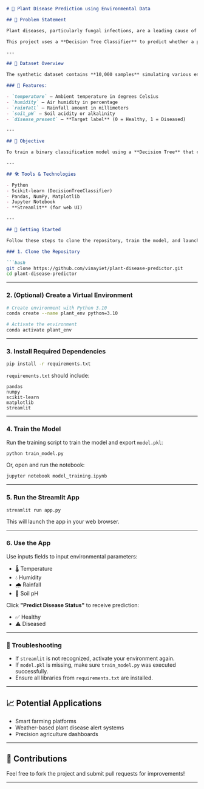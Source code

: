 ````markdown
# 🌿 Plant Disease Prediction using Environmental Data

## 📌 Problem Statement

Plant diseases, particularly fungal infections, are a leading cause of agricultural losses worldwide. These diseases are often triggered by specific environmental conditions such as high humidity, temperature, and rainfall. By predicting disease outbreaks early, farmers can take preventive measures to protect crops, optimize pesticide use, and improve yield.

This project uses a **Decision Tree Classifier** to predict whether a plant is likely to be diseased based on real-time environmental parameters.

---

## 📂 Dataset Overview

The synthetic dataset contains **10,000 samples** simulating various environmental conditions across farm locations. Each sample represents environmental measurements and a binary label indicating plant health.

### 🔑 Features:

- `temperature` — Ambient temperature in degrees Celsius  
- `humidity` — Air humidity in percentage  
- `rainfall` — Rainfall amount in millimeters  
- `soil_pH` — Soil acidity or alkalinity  
- `disease_present` — **Target label** (0 = Healthy, 1 = Diseased)

---

## 🎯 Objective

To train a binary classification model using a **Decision Tree** that can predict the presence of plant disease based on environmental factors.

---

## 🛠️ Tools & Technologies

- Python
- Scikit-learn (DecisionTreeClassifier)
- Pandas, NumPy, Matplotlib
- Jupyter Notebook
- **Streamlit** (for web UI)

---

## 🚀 Getting Started

Follow these steps to clone the repository, train the model, and launch the Streamlit app:

### 1. Clone the Repository

```bash
git clone https://github.com/vinayiet/plant-disease-predictor.git
cd plant-disease-predictor
````

---

### 2. (Optional) Create a Virtual Environment

```bash
# Create environment with Python 3.10
conda create --name plant_env python=3.10

# Activate the environment
conda activate plant_env
```

---

### 3. Install Required Dependencies

```bash
pip install -r requirements.txt
```

`requirements.txt` should include:

```
pandas
numpy
scikit-learn
matplotlib
streamlit
```

---

### 4. Train the Model

Run the training script to train the model and export `model.pkl`:

```bash
python train_model.py
```

Or, open and run the notebook:

```bash
jupyter notebook model_training.ipynb
```

---

### 5. Run the Streamlit App

```bash
streamlit run app.py
```

This will launch the app in your web browser.

---

### 6. Use the App

Use inputs fields to input environmental parameters:

* 🌡️ Temperature
* 💧 Humidity
* 🌧️ Rainfall
* 🌱 Soil pH

Click **"Predict Disease Status"** to receive prediction:

* ✅ Healthy
* ⚠️ Diseased

---

### 🧪 Troubleshooting

* If `streamlit` is not recognized, activate your environment again.
* If `model.pkl` is missing, make sure `train_model.py` was executed successfully.
* Ensure all libraries from `requirements.txt` are installed.

---

## 📈 Potential Applications

* Smart farming platforms
* Weather-based plant disease alert systems
* Precision agriculture dashboards

---

## 🤝 Contributions

Feel free to fork the project and submit pull requests for improvements!

---